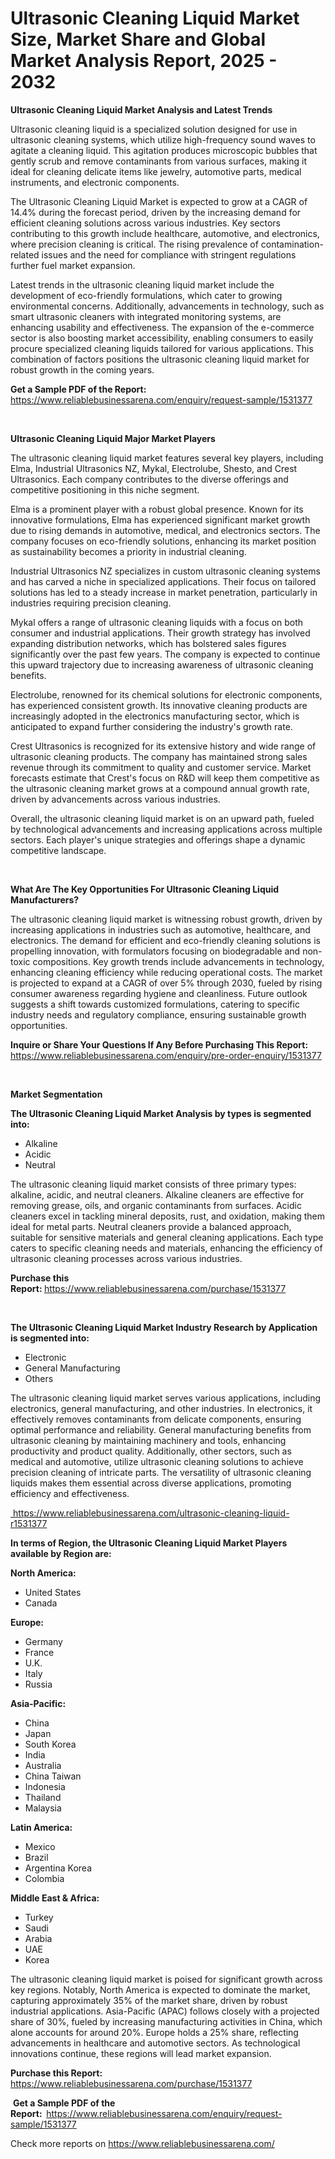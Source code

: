 <p><h1>Ultrasonic Cleaning Liquid Market Size, Market Share and Global Market Analysis Report, 2025 - 2032</h1></p><p><strong>Ultrasonic Cleaning Liquid Market Analysis and Latest Trends</strong></p>
<p><p>Ultrasonic cleaning liquid is a specialized solution designed for use in ultrasonic cleaning systems, which utilize high-frequency sound waves to agitate a cleaning liquid. This agitation produces microscopic bubbles that gently scrub and remove contaminants from various surfaces, making it ideal for cleaning delicate items like jewelry, automotive parts, medical instruments, and electronic components.</p><p>The Ultrasonic Cleaning Liquid Market is expected to grow at a CAGR of 14.4% during the forecast period, driven by the increasing demand for efficient cleaning solutions across various industries. Key sectors contributing to this growth include healthcare, automotive, and electronics, where precision cleaning is critical. The rising prevalence of contamination-related issues and the need for compliance with stringent regulations further fuel market expansion.</p><p>Latest trends in the ultrasonic cleaning liquid market include the development of eco-friendly formulations, which cater to growing environmental concerns. Additionally, advancements in technology, such as smart ultrasonic cleaners with integrated monitoring systems, are enhancing usability and effectiveness. The expansion of the e-commerce sector is also boosting market accessibility, enabling consumers to easily procure specialized cleaning liquids tailored for various applications. This combination of factors positions the ultrasonic cleaning liquid market for robust growth in the coming years.</p></p>
<p><strong>Get a Sample PDF of the Report:&nbsp;</strong> <a href="https://www.reliablebusinessarena.com/enquiry/request-sample/1531377?utm_campaign=3013&utm_medium=2&utm_source=Github&utm_content=ia&utm_term=31032025&utm_id=ultrasonic-cleaning-liquid">https://www.reliablebusinessarena.com/enquiry/request-sample/1531377</a></p>
<p>&nbsp;</p>
<p><strong>Ultrasonic Cleaning Liquid Major Market Players</strong></p>
<p><p>The ultrasonic cleaning liquid market features several key players, including Elma, Industrial Ultrasonics NZ, Mykal, Electrolube, Shesto, and Crest Ultrasonics. Each company contributes to the diverse offerings and competitive positioning in this niche segment.</p><p>Elma is a prominent player with a robust global presence. Known for its innovative formulations, Elma has experienced significant market growth due to rising demands in automotive, medical, and electronics sectors. The company focuses on eco-friendly solutions, enhancing its market position as sustainability becomes a priority in industrial cleaning.</p><p>Industrial Ultrasonics NZ specializes in custom ultrasonic cleaning systems and has carved a niche in specialized applications. Their focus on tailored solutions has led to a steady increase in market penetration, particularly in industries requiring precision cleaning.</p><p>Mykal offers a range of ultrasonic cleaning liquids with a focus on both consumer and industrial applications. Their growth strategy has involved expanding distribution networks, which has bolstered sales figures significantly over the past few years. The company is expected to continue this upward trajectory due to increasing awareness of ultrasonic cleaning benefits.</p><p>Electrolube, renowned for its chemical solutions for electronic components, has experienced consistent growth. Its innovative cleaning products are increasingly adopted in the electronics manufacturing sector, which is anticipated to expand further considering the industry's growth rate.</p><p>Crest Ultrasonics is recognized for its extensive history and wide range of ultrasonic cleaning products. The company has maintained strong sales revenue through its commitment to quality and customer service. Market forecasts estimate that Crest's focus on R&D will keep them competitive as the ultrasonic cleaning market grows at a compound annual growth rate, driven by advancements across various industries.</p><p>Overall, the ultrasonic cleaning liquid market is on an upward path, fueled by technological advancements and increasing applications across multiple sectors. Each player's unique strategies and offerings shape a dynamic competitive landscape.</p></p>
<p>&nbsp;</p>
<p><strong>What Are The Key Opportunities For Ultrasonic Cleaning Liquid Manufacturers?</strong></p>
<p><p>The ultrasonic cleaning liquid market is witnessing robust growth, driven by increasing applications in industries such as automotive, healthcare, and electronics. The demand for efficient and eco-friendly cleaning solutions is propelling innovation, with formulators focusing on biodegradable and non-toxic compositions. Key growth trends include advancements in technology, enhancing cleaning efficiency while reducing operational costs. The market is projected to expand at a CAGR of over 5% through 2030, fueled by rising consumer awareness regarding hygiene and cleanliness. Future outlook suggests a shift towards customized formulations, catering to specific industry needs and regulatory compliance, ensuring sustainable growth opportunities.</p></p>
<p><strong>Inquire or Share Your Questions If Any Before Purchasing This Report:</strong> <a href="https://www.reliablebusinessarena.com/enquiry/pre-order-enquiry/1531377?utm_campaign=3013&utm_medium=2&utm_source=Github&utm_content=ia&utm_term=31032025&utm_id=ultrasonic-cleaning-liquid">https://www.reliablebusinessarena.com/enquiry/pre-order-enquiry/1531377</a></p>
<p>&nbsp;</p>
<p><strong>Market Segmentation</strong></p>
<p><strong>The Ultrasonic Cleaning Liquid Market Analysis by types is segmented into:</strong></p>
<p><ul><li>Alkaline</li><li>Acidic</li><li>Neutral</li></ul></p>
<p><p>The ultrasonic cleaning liquid market consists of three primary types: alkaline, acidic, and neutral cleaners. Alkaline cleaners are effective for removing grease, oils, and organic contaminants from surfaces. Acidic cleaners excel in tackling mineral deposits, rust, and oxidation, making them ideal for metal parts. Neutral cleaners provide a balanced approach, suitable for sensitive materials and general cleaning applications. Each type caters to specific cleaning needs and materials, enhancing the efficiency of ultrasonic cleaning processes across various industries.</p></p>
<p><strong>Purchase this Report:&nbsp;</strong><a href="https://www.reliablebusinessarena.com/purchase/1531377?utm_campaign=3013&utm_medium=2&utm_source=Github&utm_content=ia&utm_term=31032025&utm_id=ultrasonic-cleaning-liquid">https://www.reliablebusinessarena.com/purchase/1531377</a></p>
<p>&nbsp;</p>
<p><strong>The Ultrasonic Cleaning Liquid Market Industry Research by Application is segmented into:</strong></p>
<p><ul><li>Electronic</li><li>General Manufacturing</li><li>Others</li></ul></p>
<p><p>The ultrasonic cleaning liquid market serves various applications, including electronics, general manufacturing, and other industries. In electronics, it effectively removes contaminants from delicate components, ensuring optimal performance and reliability. General manufacturing benefits from ultrasonic cleaning by maintaining machinery and tools, enhancing productivity and product quality. Additionally, other sectors, such as medical and automotive, utilize ultrasonic cleaning solutions to achieve precision cleaning of intricate parts. The versatility of ultrasonic cleaning liquids makes them essential across diverse applications, promoting efficiency and effectiveness.</p></p>
<p><a href="https://www.reliablebusinessarena.com/ultrasonic-cleaning-liquid-r1531377?utm_campaign=3013&utm_medium=2&utm_source=Github&utm_content=ia&utm_term=31032025&utm_id=ultrasonic-cleaning-liquid">&nbsp;https://www.reliablebusinessarena.com/ultrasonic-cleaning-liquid-r1531377</a></p>
<p><strong>In terms of Region, the Ultrasonic Cleaning Liquid Market Players available by Region are:</strong></p>
<p>
    <p> <strong> North America: </strong>
        <ul>
            <li>United States</li>
            <li>Canada</li>
        </ul>
        </p> 
    <p> <strong> Europe: </strong>
        <ul>
            <li>Germany</li>
            <li>France</li>
            <li>U.K.</li>
            <li>Italy</li>
            <li>Russia</li>
        </ul>
        </p> 
    <p> <strong> Asia-Pacific: </strong>
        <ul>
            <li>China</li>
            <li>Japan</li>
            <li>South Korea</li>
            <li>India</li>
            <li>Australia</li>
            <li>China Taiwan</li>
            <li>Indonesia</li>
            <li>Thailand</li>
            <li>Malaysia</li>
        </ul>
        </p> 
    <p> <strong> Latin America: </strong>
        <ul>
            <li>Mexico</li>
            <li>Brazil</li>
            <li>Argentina Korea</li>
            <li>Colombia</li>
        </ul>
        </p> 
    <p> <strong> Middle East & Africa: </strong>
        <ul>
            <li>Turkey</li>
            <li>Saudi</li>
            <li>Arabia</li>
            <li>UAE</li>
            <li>Korea</li>
        </ul>
    </p>
    </p>
<p><p>The ultrasonic cleaning liquid market is poised for significant growth across key regions. Notably, North America is expected to dominate the market, capturing approximately 35% of the market share, driven by robust industrial applications. Asia-Pacific (APAC) follows closely with a projected share of 30%, fueled by increasing manufacturing activities in China, which alone accounts for around 20%. Europe holds a 25% share, reflecting advancements in healthcare and automotive sectors. As technological innovations continue, these regions will lead market expansion.</p></p>
<p><strong>Purchase this Report: </strong><a href="https://www.reliablebusinessarena.com/purchase/1531377?utm_campaign=3013&utm_medium=2&utm_source=Github&utm_content=ia&utm_term=31032025&utm_id=ultrasonic-cleaning-liquid">https://www.reliablebusinessarena.com/purchase/1531377</a></p>
<p>&nbsp;<strong>Get a Sample PDF of the Report:&nbsp;&nbsp;</strong><a href="https://www.reliablebusinessarena.com/enquiry/request-sample/1531377?utm_campaign=3013&utm_medium=2&utm_source=Github&utm_content=ia&utm_term=31032025&utm_id=ultrasonic-cleaning-liquid">https://www.reliablebusinessarena.com/enquiry/request-sample/1531377</a></p>
<p><strong></strong></p>
<p>Check more reports on <a href="https://www.reliablebusinessarena.com/?utm_campaign=3013&utm_medium=2&utm_source=Github&utm_content=ia&utm_term=31032025&utm_id=ultrasonic-cleaning-liquid">https://www.reliablebusinessarena.com/</a></p>